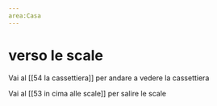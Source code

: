 ```yaml
---
area:Casa
---
```

# verso le scale

Vai al [[54 la cassettiera]] per andare a vedere la cassettiera

Vai al [[53 in cima alle scale]] per salire le scale